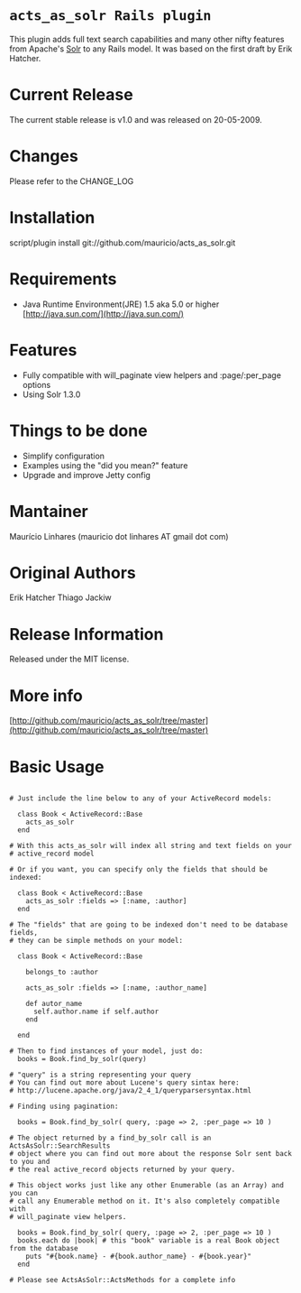 `acts_as_solr Rails plugin`
======
This plugin adds full text search capabilities and many other nifty features from Apache's [Solr](http://lucene.apache.org/solr/) to any Rails model.
It was based on the first draft by Erik Hatcher.

Current Release
======
The current stable release is v1.0 and was released on 20-05-2009.

Changes
======
Please refer to the CHANGE_LOG

Installation
======

script/plugin install git://github.com/mauricio/acts_as_solr.git

Requirements
=====
* Java Runtime Environment(JRE) 1.5 aka 5.0 or higher [http://java.sun.com/](http://java.sun.com/)

Features
======

* Fully compatible with will_paginate view helpers and :page/:per_page options
* Using Solr 1.3.0

Things to be done
======

* Simplify configuration
* Examples using the "did you mean?" feature
* Upgrade and improve Jetty config

Mantainer
======
Maurício Linhares (mauricio dot linhares AT gmail dot com)

Original Authors
======
Erik Hatcher
Thiago Jackiw

Release Information
======
Released under the MIT license.

More info
======
[http://github.com/mauricio/acts_as_solr/tree/master](http://github.com/mauricio/acts_as_solr/tree/master)

Basic Usage
======
<pre><code>
# Just include the line below to any of your ActiveRecord models:

  class Book < ActiveRecord::Base
    acts_as_solr
  end

# With this acts_as_solr will index all string and text fields on your
# active_record model

# Or if you want, you can specify only the fields that should be indexed:

  class Book < ActiveRecord::Base
    acts_as_solr :fields => [:name, :author]
  end

# The "fields" that are going to be indexed don't need to be database fields,
# they can be simple methods on your model:

  class Book < ActiveRecord::Base

    belongs_to :author

    acts_as_solr :fields => [:name, :author_name]

    def autor_name
      self.author.name if self.author
    end

  end

# Then to find instances of your model, just do:
  books = Book.find_by_solr(query)

# "query" is a string representing your query
# You can find out more about Lucene's query sintax here:
# http://lucene.apache.org/java/2_4_1/queryparsersyntax.html

# Finding using pagination:

  books = Book.find_by_solr( query, :page => 2, :per_page => 10 )

# The object returned by a find_by_solr call is an ActsAsSolr::SearchResults
# object where you can find out more about the response Solr sent back to you and
# the real active_record objects returned by your query.

# This object works just like any other Enumerable (as an Array) and you can
# call any Enumerable method on it. It's also completely compatible with 
# will_paginate view helpers.

  books = Book.find_by_solr( query, :page => 2, :per_page => 10 )
  books.each do |book| # this "book" variable is a real Book object from the database
    puts "#{book.name} - #{book.author_name} - #{book.year}"
  end

# Please see ActsAsSolr::ActsMethods for a complete info

</code></pre>